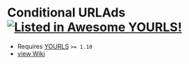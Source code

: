 # Conditional URLAds [![Listed in Awesome YOURLS!](https://img.shields.io/badge/Awesome-YOURLS-C5A3BE)](https://github.com/YOURLS/awesome-yourls/)

- Requires [YOURLS](https://yourls.org) `>= 1.10`
- [view Wiki](https://github.com/8Mi-Tech/yourls-conditional-urlads/wiki)
